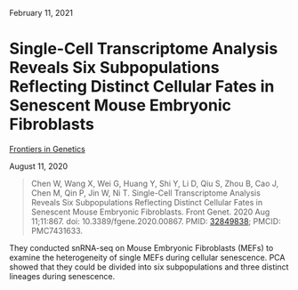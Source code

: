 February 11, 2021

# Single-Cell Transcriptome Analysis Reveals Six Subpopulations Reflecting Distinct Cellular Fates in Senescent Mouse Embryonic Fibroblasts

[Frontiers in Genetics](https://doi.org/10.3389/fgene.2020.00867)

August 11, 2020

> Chen W, Wang X, Wei G, Huang Y, Shi Y, Li D, Qiu S, Zhou B, Cao J, Chen M, Qin
> P, Jin W, Ni T. Single-Cell Transcriptome Analysis Reveals Six Subpopulations
> Reflecting Distinct Cellular Fates in Senescent Mouse Embryonic Fibroblasts.
> Front Genet. 2020 Aug 11;11:867. doi: 10.3389/fgene.2020.00867. PMID:
> [32849838](https://pubmed.ncbi.nlm.nih.gov/32849838); PMCID: PMC7431633.

They conducted snRNA-seq on Mouse Embryonic Fibroblasts (MEFs) to examine the
heterogeneity of single MEFs during cellular senescence. PCA showed that they
could be divided into six subpopulations and three distinct lineages during
senescence.
